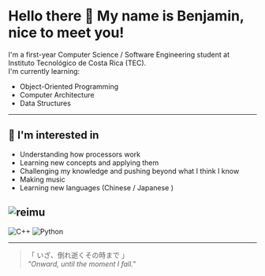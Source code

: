 # Hello there 👋 My name is Benjamin, nice to meet you!

I'm a first-year Computer Science / Software Engineering student at Instituto Tecnológico de Costa Rica (TEC).  
I'm currently learning:

- Object-Oriented Programming  
- Computer Architecture  
- Data Structures  

---

## 🌱 I'm interested in
- Understanding how processors work 
- Learning new concepts and applying them  
- Challenging my knowledge and pushing beyond what I think I know
- Making music 
- Learning new languages (Chinese / Japanese )

![reimu](https://media.tenor.com/LHAI-n_-ptoAAAAi/touhou-reimu.gif)
---
![C++](https://img.shields.io/badge/C++-blue?style=flat-square)
![Python](https://img.shields.io/badge/Python-yellow?style=flat-square)
<!--[MIPS](https://img.shields.io/badge/MIPS-%23FF6347?style=flat&logo=assembly)-->
<!--[x86](https://img.shields.io/badge/x86-%2300BFFF?style=flat&logo=assembly)-->
---
> 「 いざ、倒れ逝くその時まで 」  
> *"Onward, until the moment I fall."*
